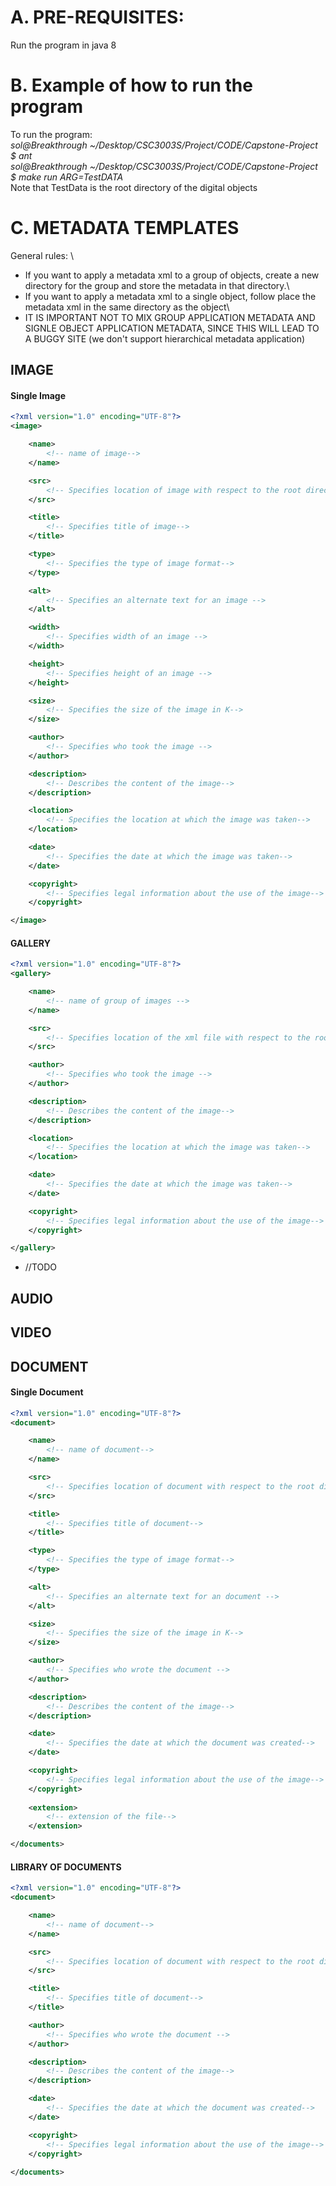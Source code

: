 # A. PRE-REQUISITES:
Run the program in java 8

# B. Example of how to run the program
To run the program:\
_sol@Breakthrough ~/Desktop/CSC3003S/Project/CODE/Capstone-Project $ ant_\
_sol@Breakthrough ~/Desktop/CSC3003S/Project/CODE/Capstone-Project $ make run ARG=TestDATA_\
Note that TestData is the root directory of the digital objects


# C. METADATA TEMPLATES
General rules: \
* If you want to apply a metadata xml to a group of objects, create a new directory for the group and store the metadata in that directory.\
* If you want to apply a metadata xml to a single object, follow place the metadata xml in the same directory as the object\
* IT IS IMPORTANT NOT TO MIX GROUP APPLICATION METADATA AND SIGNLE OBJECT APPLICATION METADATA, SINCE THIS WILL LEAD TO A BUGGY SITE 
(we don't support hierarchical metadata application)

## IMAGE

#### Single Image

```xml
<?xml version="1.0" encoding="UTF-8"?>
<image>

    <name>
        <!-- name of image-->
    </name>

    <src>
        <!-- Specifies location of image with respect to the root directory (in some cases this may refer to an online image) -->
    </src>

    <title>
        <!-- Specifies title of image-->
    </title>

    <type>
        <!-- Specifies the type of image format-->
    </type>

    <alt>
        <!-- Specifies an alternate text for an image -->
    </alt>

    <width>
        <!-- Specifies width of an image -->
    </width>

    <height>
        <!-- Specifies height of an image -->
    </height>

    <size>
        <!-- Specifies the size of the image in K-->
    </size>

    <author>
        <!-- Specifies who took the image -->
    </author>

    <description>
        <!-- Describes the content of the image-->
    </description>

    <location>
        <!-- Specifies the location at which the image was taken-->
    </location>

    <date>
        <!-- Specifies the date at which the image was taken-->
    </date>

    <copyright>
        <!-- Specifies legal information about the use of the image-->
    </copyright>

</image>
```

#### GALLERY
```xml
<?xml version="1.0" encoding="UTF-8"?>
<gallery>

    <name>
        <!-- name of group of images -->
    </name>

    <src>
        <!-- Specifies location of the xml file with respect to the root directory -->
    </src>

    <author>
        <!-- Specifies who took the image -->
    </author>

    <description>
        <!-- Describes the content of the image-->
    </description>

    <location>
        <!-- Specifies the location at which the image was taken-->
    </location>

    <date>
        <!-- Specifies the date at which the image was taken-->
    </date>

    <copyright>
        <!-- Specifies legal information about the use of the image-->
    </copyright>

</gallery>
```



*  //TODO

## AUDIO
## VIDEO
## DOCUMENT

#### Single Document
```xml
<?xml version="1.0" encoding="UTF-8"?>
<document>

    <name>
        <!-- name of document-->
    </name>

    <src>
        <!-- Specifies location of document with respect to the root directory (in some cases this may refer to an online docuemnt) -->
    </src>

    <title>
        <!-- Specifies title of document-->
    </title>

    <type>
        <!-- Specifies the type of image format-->
    </type>

    <alt>
        <!-- Specifies an alternate text for an document -->
    </alt>

    <size>
        <!-- Specifies the size of the image in K-->
    </size>

    <author>
        <!-- Specifies who wrote the document -->
    </author>

    <description>
        <!-- Describes the content of the image-->
    </description>

    <date>
        <!-- Specifies the date at which the document was created-->
    </date>

    <copyright>
        <!-- Specifies legal information about the use of the image-->
    </copyright>
    
    <extension>
        <!-- extension of the file-->
    </extension>

</documents>
```

#### LIBRARY OF DOCUMENTS
```xml
<?xml version="1.0" encoding="UTF-8"?>
<document>

    <name>
        <!-- name of document-->
    </name>

    <src>
        <!-- Specifies location of document with respect to the root directory (in some cases this may refer to an online docuemnt) -->
    </src>

    <title>
        <!-- Specifies title of document-->
    </title>

    <author>
        <!-- Specifies who wrote the document -->
    </author>

    <description>
        <!-- Describes the content of the image-->
    </description>

    <date>
        <!-- Specifies the date at which the document was created-->
    </date>

    <copyright>
        <!-- Specifies legal information about the use of the image-->
    </copyright>
    
</documents>
```
